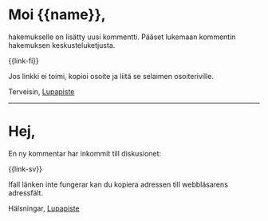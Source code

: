 # Moi {{name}},

hakemukselle on lis&auml;tty uusi kommentti. P&auml;&auml;set lukemaan kommentin hakemuksen keskusteluketjusta.

{{link-fi}}

Jos linkki ei toimi, kopioi osoite ja liit&auml; se selaimen osoiteriville.

Terveisin,
[Lupapiste](https://www.lupapiste.fi/)

---

# Hej,

En ny kommentar har inkommit till diskusionet:

{{link-sv}}

Ifall l&auml;nken inte fungerar kan du kopiera adressen till webbl&auml;sarens adressf&auml;lt.

Hälsningar,
[Lupapiste](https://www.lupapiste.fi/)
